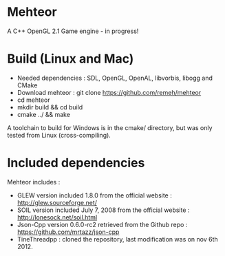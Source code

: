 Mehteor
=======

A C++ OpenGL 2.1 Game engine - in progress!

Build (Linux and Mac)
=======

- Needed dependencies : SDL, OpenGL, OpenAL, libvorbis, libogg and CMake
- Download mehteor : git clone https://github.com/remeh/mehteor
- cd mehteor
- mkdir build && cd build
- cmake ../ && make

A toolchain to build for Windows is in the cmake/ directory, but was only tested from Linux (cross-compiling).

Included dependencies 
=======

Mehteor includes :
 - GLEW version included 1.8.0 from the official website : http://glew.sourceforge.net/
 - SOIL version included July 7, 2008 from the official website : http://lonesock.net/soil.html
 - Json-Cpp version 0.6.0-rc2 retrieved from the Github repo : https://github.com/mrtazz/json-cpp
 - TineThreadpp : cloned the repository, last modification was on nov 6th 2012.
